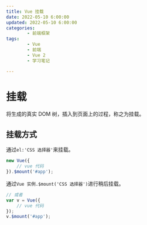 ```yaml
---
title: Vue 挂载
date: 2022-05-10 6:00:00
updated: 2022-05-10 6:00:00
categories:
        - 前端框架
tags:
        - Vue
        - 前端
        - Vue 2
        - 学习笔记

---
```


# 挂载

将生成的真实 DOM 树，插入到页面上的过程，称之为挂载。

## 挂载方式

通过`el:'CSS 选择器'`来挂载。

```js
new Vue({
	// vue 代码
}).$mount('#app');
```

通过`Vue 实例.$mount('CSS 选择器')`进行稍后挂载。

```js
// 或者
var v = Vue({
	// vue 代码
});
v.$mount('#app');
```

